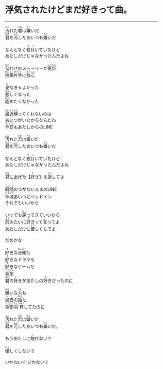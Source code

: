 # 浮気されたけどまだ好きって曲。
---
<lyric>
<ruby class="ruby--new"><rb class="rb">汚</rb><rt class="rt">よご</rt></ruby>れた<ruby class="ruby--new"><rb class="rb">君</rb><rt class="rt">きみ</rt></ruby>は<ruby class="ruby--new"><rb class="rb">嫌</rb><rt class="rt">きら</rt></ruby>いだ<br/>&#13;
<ruby class="ruby--new"><rb class="rb">君</rb><rt class="rt">きみ</rt></ruby>を<ruby class="ruby--new"><rb class="rb">汚</rb><rt class="rt">よご</rt></ruby>したあいつも<ruby class="ruby--new"><rb class="rb">嫌</rb><rt class="rt">きら</rt></ruby>いだ<br/>&#13;
<br/>&#13;
なんとなく<ruby class="ruby--new"><rb class="rb">気付</rb><rt class="rt">きづ</rt></ruby>いていたけど<br/>&#13;
あたしだけじゃなかったんだよね<br/>&#13;
<br/>&#13;
<ruby class="ruby--new"><rb class="rb">匂</rb><rt class="rt">にお</rt></ruby>わせのストーリーが<ruby class="ruby--new"><rb class="rb">更新</rb><rt class="rt">こうしん</rt></ruby><br/>&#13;
<ruby class="ruby--new"><rb class="rb">携帯</rb><rt class="rt">けいたい</rt></ruby><ruby class="ruby--new"><rb class="rb">片手</rb><rt class="rt">かたて</rt></ruby>に<ruby class="ruby--new"><rb class="rb">放心</rb><rt class="rt">ほうしん</rt></ruby><br/>&#13;
<br/>&#13;
<ruby class="ruby--new"><rb class="rb">見</rb><rt class="rt">み</rt></ruby>なきゃよかった<br/>&#13;
<ruby class="ruby--new"><rb class="rb">悲</rb><rt class="rt">かな</rt></ruby>しくなった<br/>&#13;
<ruby class="ruby--new"><rb class="rb">認</rb><rt class="rt">みと</rt></ruby>めたくなかった<br/>&#13;
<br/>&#13;
<ruby class="ruby--new"><rb class="rb">最近</rb><rt class="rt">さいきん</rt></ruby><ruby class="ruby--new"><rb class="rb">構</rb><rt class="rt">かま</rt></ruby>ってくれないのは<br/>&#13;
あいつがいたからなんだね<br/>&#13;
<ruby class="ruby--new"><rb class="rb">今日</rb><rt class="rt">きょう</rt></ruby>もあたしからのLINE<br/>&#13;
<br/>&#13;
<ruby class="ruby--new"><rb class="rb">汚</rb><rt class="rt">よご</rt></ruby>れた<ruby class="ruby--new"><rb class="rb">君</rb><rt class="rt">きみ</rt></ruby>は<ruby class="ruby--new"><rb class="rb">嫌</rb><rt class="rt">きら</rt></ruby>いだ<br/>&#13;
<ruby class="ruby--new"><rb class="rb">君</rb><rt class="rt">きみ</rt></ruby>を<ruby class="ruby--new"><rb class="rb">汚</rb><rt class="rt">よご</rt></ruby>したあいつも<ruby class="ruby--new"><rb class="rb">嫌</rb><rt class="rt">きら</rt></ruby>いだ<br/>&#13;
<br/>&#13;
なんとなく<ruby class="ruby--new"><rb class="rb">気付</rb><rt class="rt">きづ</rt></ruby>いていたけど<br/>&#13;
あたしだけじゃなかったんだよね<br/>&#13;
<br/>&#13;
<ruby class="ruby--new"><rb class="rb">君</rb><rt class="rt">きみ</rt></ruby>にあげた【<ruby class="ruby--new"><rb class="rb">好</rb><rt class="rt">す</rt></ruby>き】を<ruby class="ruby--new"><rb class="rb">返</rb><rt class="rt">かえ</rt></ruby>してよ<br/>&#13;
<br/>&#13;
<ruby class="ruby--new"><rb class="rb">既読</rb><rt class="rt">きどく</rt></ruby>のつかないままのLINE<br/>&#13;
<ruby class="ruby--new"><rb class="rb">今頃</rb><rt class="rt">いまごろ</rt></ruby>あいつとベッドイン<br/>&#13;
それでもいいから<br/>&#13;
<br/>&#13;
いつでも<ruby class="ruby--new"><rb class="rb">戻</rb><rt class="rt">もど</rt></ruby>ってきていいから<br/>&#13;
<ruby class="ruby--new"><rb class="rb">前</rb><rt class="rt">まえ</rt></ruby>みたいに<ruby class="ruby--new"><rb class="rb">好</rb><rt class="rt">す</rt></ruby>きって<ruby class="ruby--new"><rb class="rb">言</rb><rt class="rt">い</rt></ruby>ってよ<br/>&#13;
あたしだけに<ruby class="ruby--new"><rb class="rb">優</rb><rt class="rt">やさ</rt></ruby>しくしてよ<br/>&#13;
<br/>&#13;
だめかな<br/>&#13;
<br/>&#13;
<ruby class="ruby--new"><rb class="rb">好</rb><rt class="rt">す</rt></ruby>きな<ruby class="ruby--new"><rb class="rb">音楽</rb><rt class="rt">おんがく</rt></ruby>も<br/>&#13;
<ruby class="ruby--new"><rb class="rb">好</rb><rt class="rt">す</rt></ruby>きなドラマも<br/>&#13;
<ruby class="ruby--new"><rb class="rb">好</rb><rt class="rt">す</rt></ruby>きなゲームも<br/>&#13;
<ruby class="ruby--new"><rb class="rb">全部</rb><rt class="rt">ぜんぶ</rt></ruby><br/>&#13;
<ruby class="ruby--new"><rb class="rb">君</rb><rt class="rt">きみ</rt></ruby>の<ruby class="ruby--new"><rb class="rb">好</rb><rt class="rt">す</rt></ruby>きがあたしの<ruby class="ruby--new"><rb class="rb">好</rb><rt class="rt">す</rt></ruby>きだったのに<br/>&#13;
<br/>&#13;
<ruby class="ruby--new"><rb class="rb">嫌</rb><rt class="rt">きら</rt></ruby>いな<ruby class="ruby--new"><rb class="rb">人</rb><rt class="rt">ひと</rt></ruby>も<br/>&#13;
<ruby class="ruby--new"><rb class="rb">過去</rb><rt class="rt">かこ</rt></ruby>の<ruby class="ruby--new"><rb class="rb">話</rb><rt class="rt">はなし</rt></ruby>も<br/>&#13;
<ruby class="ruby--new"><rb class="rb">全部</rb><rt class="rt">ぜんぶ</rt></ruby><ruby class="ruby--new"><rb class="rb">共有</rb><rt class="rt">きょうゆう</rt></ruby>してたのに<br/>&#13;
<br/>&#13;
<ruby class="ruby--new"><rb class="rb">汚</rb><rt class="rt">よご</rt></ruby>れた<ruby class="ruby--new"><rb class="rb">君</rb><rt class="rt">きみ</rt></ruby>は<ruby class="ruby--new"><rb class="rb">嫌</rb><rt class="rt">きら</rt></ruby>いだ<br/>&#13;
<ruby class="ruby--new"><rb class="rb">君</rb><rt class="rt">きみ</rt></ruby>を<ruby class="ruby--new"><rb class="rb">汚</rb><rt class="rt">よご</rt></ruby>したあいつも<ruby class="ruby--new"><rb class="rb">嫌</rb><rt class="rt">きら</rt></ruby>いだ。<br/>&#13;
<br/>&#13;
もうあたしに<ruby class="ruby--new"><rb class="rb">触</rb><rt class="rt">ふ</rt></ruby>れないで<br/>&#13;
<br/>&#13;
<ruby class="ruby--new"><rb class="rb">優</rb><rt class="rt">やさ</rt></ruby>しくしないで<br/>&#13;
<br/>&#13;
いかないで いかないで
</lyric>
